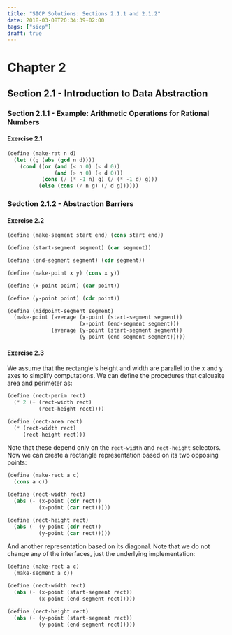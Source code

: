 ```yaml
---
title: "SICP Solutions: Sections 2.1.1 and 2.1.2"
date: 2018-03-08T20:34:39+02:00
tags: ["sicp"]
draft: true
---
```


# Chapter 2

## Section 2.1 - Introduction to Data Abstraction

### Section 2.1.1 - Example: Arithmetic Operations for Rational Numbers

#### Exercise 2.1

```scheme
(define (make-rat n d)
  (let ((g (abs (gcd n d))))
    (cond ((or (and (< n 0) (< d 0))
               (and (> n 0) (< d 0)))
           (cons (/ (* -1 n) g) (/ (* -1 d) g)))
          (else (cons (/ n g) (/ d g))))))
```

### Sedction 2.1.2 - Abstraction Barriers

#### Exercise 2.2

```scheme
(define (make-segment start end) (cons start end))

(define (start-segment segment) (car segment))

(define (end-segment segment) (cdr segment))

(define (make-point x y) (cons x y))

(define (x-point point) (car point))

(define (y-point point) (cdr point))

(define (midpoint-segment segment)
  (make-point (average (x-point (start-segment segment))
                       (x-point (end-segment segment)))
              (average (y-point (start-segment segment))
                       (y-point (end-segment segment)))))
```

#### Exercise 2.3

We assume that the rectangle's height and width are parallel to the x and y axes
to simplify computations. We can define the procedures that calcualte area and
perimeter as:

```scheme
(define (rect-perim rect)
  (* 2 (+ (rect-width rect)
          (rect-height rect))))

(define (rect-area rect)
  (* (rect-width rect)
     (rect-height rect)))
```

Note that these depend only on the `rect-width` and `rect-height` selectors. Now
we can create a rectangle representation based on its two opposing points:

```scheme
(define (make-rect a c)
  (cons a c))

(define (rect-width rect)
  (abs (- (x-point (cdr rect))
          (x-point (car rect)))))

(define (rect-height rect)
  (abs (- (y-point (cdr rect))
          (y-point (car rect)))))
```

And another representation based on its diagonal. Note that we do not change any
of the interfaces, just the underlying implementation:

```scheme
(define (make-rect a c)
  (make-segment a c))

(define (rect-width rect)
  (abs (- (x-point (start-segment rect))
          (x-point (end-segment rect)))))

(define (rect-height rect)
  (abs (- (y-point (start-segment rect))
          (y-point (end-segment rect)))))
```
